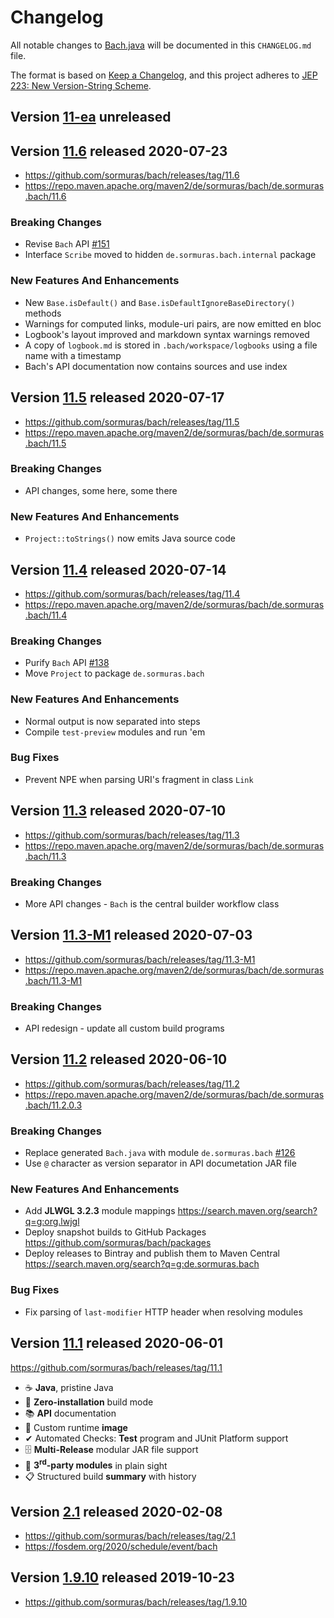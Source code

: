 # Changelog
All notable changes to [Bach.java](https://github.com/sormuras/bach) will be documented in this `CHANGELOG.md` file.

The format is based on [Keep a Changelog](https://keepachangelog.com),
and this project adheres to [JEP 223: New Version-String Scheme](https://openjdk.java.net/jeps/223).

## Version [11-ea] unreleased

## Version [11.6] released 2020-07-23

- https://github.com/sormuras/bach/releases/tag/11.6
- https://repo.maven.apache.org/maven2/de/sormuras/bach/de.sormuras.bach/11.6

### Breaking Changes
- Revise `Bach` API [#151]
- Interface `Scribe` moved to hidden `de.sormuras.bach.internal` package
### New Features And Enhancements
- New `Base.isDefault()` and `Base.isDefaultIgnoreBaseDirectory()` methods
- Warnings for computed links, module-uri pairs, are now emitted en bloc
- Logbook's layout improved and markdown syntax warnings removed
- A copy of `logbook.md` is stored in `.bach/workspace/logbooks` using a file name with a timestamp
- Bach's API documentation now contains sources and use index

## Version [11.5] released 2020-07-17

- https://github.com/sormuras/bach/releases/tag/11.5
- https://repo.maven.apache.org/maven2/de/sormuras/bach/de.sormuras.bach/11.5

### Breaking Changes
- API changes, some here, some there
### New Features And Enhancements
- `Project::toStrings()` now emits Java source code

## Version [11.4] released 2020-07-14

- https://github.com/sormuras/bach/releases/tag/11.4
- https://repo.maven.apache.org/maven2/de/sormuras/bach/de.sormuras.bach/11.4

### Breaking Changes
- Purify `Bach` API [#138]
- Move `Project` to package `de.sormuras.bach`
### New Features And Enhancements
- Normal output is now separated into steps
- Compile `test-preview` modules and run 'em 
### Bug Fixes
- Prevent NPE when parsing URI's fragment in class `Link`

## Version [11.3] released 2020-07-10

- https://github.com/sormuras/bach/releases/tag/11.3
- https://repo.maven.apache.org/maven2/de/sormuras/bach/de.sormuras.bach/11.3

### Breaking Changes
- More API changes - `Bach` is the central builder workflow class

## Version [11.3-M1] released 2020-07-03

- https://github.com/sormuras/bach/releases/tag/11.3-M1
- https://repo.maven.apache.org/maven2/de/sormuras/bach/de.sormuras.bach/11.3-M1

### Breaking Changes
- API redesign - update all custom build programs

## Version [11.2] released 2020-06-10

- https://github.com/sormuras/bach/releases/tag/11.2
- https://repo.maven.apache.org/maven2/de/sormuras/bach/de.sormuras.bach/11.2.0.3

### Breaking Changes
- Replace generated `Bach.java` with module `de.sormuras.bach` [#126]
- Use `@` character as version separator in API documetation JAR file
### New Features And Enhancements
- Add **JLWGL 3.2.3** module mappings https://search.maven.org/search?q=g:org.lwjgl
- Deploy snapshot builds to GitHub Packages https://github.com/sormuras/bach/packages
- Deploy releases to Bintray and publish them to Maven Central https://search.maven.org/search?q=g:de.sormuras.bach
### Bug Fixes
- Fix parsing of `last-modifier` HTTP header when resolving modules

## Version [11.1] released 2020-06-01

https://github.com/sormuras/bach/releases/tag/11.1

- ☕ **Java**, pristine Java
- 🚀 **Zero-installation** build mode
- 📚 **API** documentation
- 💾 Custom runtime **image**
- ✔ Automated Checks: **Test** program and JUnit Platform support
- 🗄 **Multi-Release** modular JAR file support
- 🧩 **3<sup>rd</sup>-party modules** in plain sight
- 📋 Structured build **summary** with history

## Version [2.1] released 2020-02-08

- https://github.com/sormuras/bach/releases/tag/2.1
- https://fosdem.org/2020/schedule/event/bach

## Version [1.9.10] released 2019-10-23

- https://github.com/sormuras/bach/releases/tag/1.9.10

[11-ea]: https://github.com/sormuras/bach/compare/11.6...master
[11.6]: https://github.com/sormuras/bach/compare/11.5...11.6
[11.5]: https://github.com/sormuras/bach/compare/11.4...11.5
[11.4]: https://github.com/sormuras/bach/compare/11.3...11.4
[11.3]: https://github.com/sormuras/bach/compare/11.3-M1...11.3
[11.3-M1]: https://github.com/sormuras/bach/compare/11.2...11.3-M1
[11.2]: https://github.com/sormuras/bach/compare/11.1...11.2
[11.1]: https://github.com/sormuras/bach/commits/11.1
[2.1]: https://github.com/sormuras/bach/compare/2.0...2.1
[1.9.10]: https://github.com/sormuras/bach/compare/1.9.1...1.9.10
[#126]: https://github.com/sormuras/bach/issues/126
[#138]: https://github.com/sormuras/bach/issues/138
[#151]: https://github.com/sormuras/bach/issues/151
